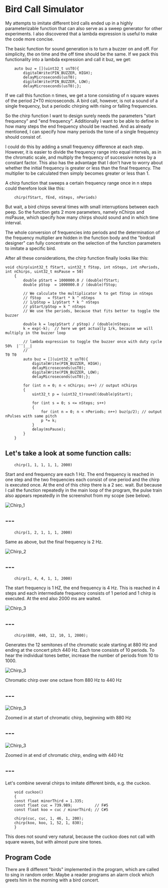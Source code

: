 # Bird Call Simulator
My attempts to imitate different bird calls ended up in a highly parameterizable function that can also serve as a sweep generator for other experiments. I also discovered that a lambda expression is useful to make the code more concise.

The basic function for sound generation is to turn a buzzer on and off. For simplicity, the on time and the off time should be the same. If we pack this functionality into a lambda expression and call it buz, we get:
```
    auto buz = [](uint32_t usT0){
        digitalWrite(PIN_BUZZER, HIGH);
        delayMicroseconds(usT0);
        digitalWrite(PIN_BUZZER, LOW);
        delayMicroseconds(usT0);};
```
If we call this function n times, we get a tone consisting of n square waves of the period 2*T0 microseconds.
A bird call, however, is not a sound of a single frequency, but a periodic chirping with rising or falling frequencies.

So the chirp function I want to design surely needs the parameters "start frequency" and "end frequency". Additionally I want to be able to define in how many steps the end frequency should be reached. And as already mentioned, I can specify how many periods the tone of a single frequency should consist of.

I could do this by adding a small frequency difference at each step. However, it is easier to divide the frequency range into equal intervals, as in the chromatic scale, and multiply the frequency of successive notes by a constant factor. This also has the advantage that I don't have to worry about whether the initial frequency is greater or less than the final frequency. The multiplier to be calculated then simply becomes greater or less than 1.

A chirp function that sweeps a certain frequency range once in n steps could therefore look like this:
```
    chirp(fStart, fEnd, nSteps, nPeriods)
```
But wait, a bird chirps several times with small interruptions between each peep. So the function gets 2 more parameters, namely nChirps and msPause, which specify how many chirps should sound and in which time interval.

The whole conversion of frequencies into periods and the determination of the frequency multiplier are hidden in the function body and the "birdcall designer" can fully concentrate on the selection of the function parameters to imitate a specific bird.

After all these considerations, the chirp function finally looks like this:
```
void chirp(uint32_t fStart, uint32_t fStop, int nSteps, int nPeriods, int nChirps, uint32_t msPause = 50)
    {
        double pStart = 1000000.0 / (double)fStart;
        double pStop  = 1000000.0 / (double)fStop;

        // We calculate the multiplicator k to get fStop in nSteps
        // fStop   = fStart * k ^ nSteps
        // 1/pStop = 1/pStart * k ^ nSteps
        // pStart/pStop = k ^ nSteps
        // We use the periods, because that fits better to toggle the buzzer 

        double k = log(pStart / pStop) / (double)nSteps;  
        k = exp(-k);  // here we get actually 1/k, because we will multiply in the buzzer loop

        // lambda expression to toggle the buzzer once with duty cycle 50%  |¨¨|__|
        //                                                                   T0 T0
        auto buz = [](uint32_t usT0){
            digitalWrite(PIN_BUZZER, HIGH);
            delayMicroseconds(usT0);
            digitalWrite(PIN_BUZZER, LOW);
            delayMicroseconds(usT0);};

        for (int n = 0; n < nChirps; n++) // output nChirps
        { 
            uint32_t p = (uint32_t)round((double)pStart);

            for (int s = 0; s <= nSteps; s++)
            {
                for (int n = 0; n < nPeriods; n++) buz(p/2); // output nPulses with same pitch
                p *= k;
            }
            delay(msPause);
        }  
    }
```

## Let's take a look at some function calls:
```
    chirp(1, 1, 1, 1, 1, 2000)
```

Start and end frequency are each 1 Hz. The end frequency is reached in one step and the two frequencies each consist of one period and the chirp is executed once. At the end of this chirp there is a 2 sec. wait. But because I call the function repeatedly in the main loop of the program, the pulse train also appears repeatedly in the screenshot from my scope (see below).

![Chirp_1](images/chirp111112000.png)
## ---

```
    chirp(1, 2, 1, 1, 1, 2000)
```
Same as above, but the final frequency is 2 Hz.

![Chirp_2](images/chirp121112000.png)
## ---

```
    chirp(1, 4, 4, 1, 1, 2000)
```
The start frequency is 1 HZ, the end frequency is 4 Hz. This is reached in 4 steps and each intermediate frequency consists of 1 period and 1 chirp is executed. At the end also 2000 ms are waited.

![Chirp_3](images/chirp144112000.png)
## ---

```
    chirp(880, 440, 12, 10, 1, 2000);
```
Generates the 12 semitones of the chromatic scale starting at 880 Hz and ending at the concert pitch 440 Hz. Each tone consists of 10 periods. To hear the individual tones better, increase the number of periods from 10 to 1000. 

![Chirp_3](images/chirp880440121011000_full.png) 

Chromatic chirp over one octave from 880 Hz to 440 Hz
## ---

![Chirp_3](images/chirp880440121011000_start.png)

Zoomed in at start of chromatic chirp, beginning with 880 Hz
## --- 

![Chirp_3](images/chirp880440121011000_end.png)

Zoomed in at end of chromatic chirp, ending with 440 Hz
## --- 

Let's combine several chirps to imitate different birds, e.g. the cuckoo.
```
    void cuckoo()
    {
    const float minorThird = 1.335;
    const float cuc = 739.989;          // F#5
    const float koo = cuc / minorThird; // C#5

    chirp(cuc, cuc, 1, 46, 1, 200);
    chirp(koo, koo, 1, 52, 1, 830);
    }
```
This does not sound very natural, because the cuckoo does not call with square waves, but with almost pure sine tones.

## Program Code
There are 8 different "birds" implemented in the program, which are called to sing in random order. Maybe a reader programs an alarm clock which greets him in the morning with a bird concert.
